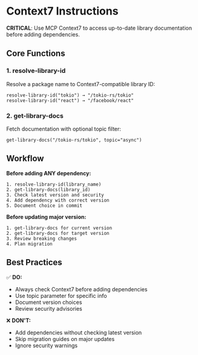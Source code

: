 <!-- CONTEXT7:START -->
# Context7 Instructions

**CRITICAL**: Use MCP Context7 to access up-to-date library documentation before adding dependencies.

## Core Functions

### 1. resolve-library-id
Resolve a package name to Context7-compatible library ID:
```
resolve-library-id("tokio") → "/tokio-rs/tokio"
resolve-library-id("react") → "/facebook/react"
```

### 2. get-library-docs
Fetch documentation with optional topic filter:
```
get-library-docs("/tokio-rs/tokio", topic="async")
```

## Workflow

**Before adding ANY dependency:**
```
1. resolve-library-id(library_name)
2. get-library-docs(library_id) 
3. Check latest version and security
4. Add dependency with correct version
5. Document choice in commit
```

**Before updating major version:**
```
1. get-library-docs for current version
2. get-library-docs for target version
3. Review breaking changes
4. Plan migration
```

## Best Practices

✅ **DO:**
- Always check Context7 before adding dependencies
- Use topic parameter for specific info
- Document version choices
- Review security advisories

❌ **DON'T:**
- Add dependencies without checking latest version
- Skip migration guides on major updates
- Ignore security warnings

<!-- CONTEXT7:END -->

